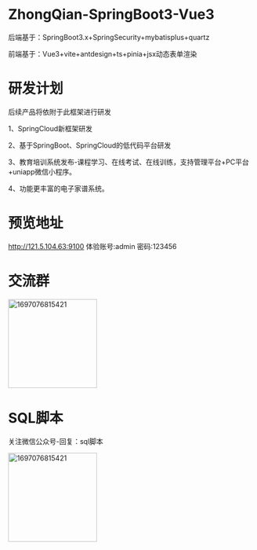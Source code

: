 # ZhongQian-SpringBoot3-Vue3
后端基于：SpringBoot3.x+SpringSecurity+mybatisplus+quartz  

前端基于：Vue3+vite+antdesign+ts+pinia+jsx动态表单渲染

# 研发计划
后续产品将依附于此框架进行研发  

1、SpringCloud新框架研发  

2、基于SpringBoot、SpringCloud的低代码平台研发  

3、教育培训系统发布-课程学习、在线考试、在线训练，支持管理平台+PC平台+uniapp微信小程序。  

4、功能更丰富的电子家谱系统。  


# 预览地址
http://121.5.104.63:9100
体验账号:admin  密码:123456

# 交流群
<img width="181" alt="1697076815421" src="https://github.com/sdzhongqian/ZhongQian-SpringBoot3-Vue3/assets/6618504/f3720d11-149c-48e1-b2ef-b1aff8895d67">

# SQL脚本
关注微信公众号-回复：sql脚本  

<img width="181" alt="1697076815421" src="https://github.com/sdzhongqian/ZhongQian-SpringBoot3-Vue3/assets/6618504/9ba7ca0c-e878-4754-bf9f-80d9b06f973d">


